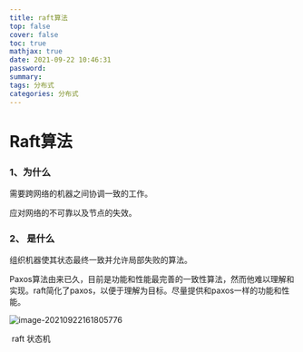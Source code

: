 ```yaml
---
title: raft算法
top: false
cover: false
toc: true
mathjax: true
date: 2021-09-22 10:46:31
password:
summary:
tags: 分布式
categories: 分布式
---
```


# Raft算法

### 1、为什么

需要跨网络的机器之间协调一致的工作。

应对网络的不可靠以及节点的失效。

### 2、 是什么

组织机器使其状态最终一致并允许局部失败的算法。

Paxos算法由来已久，目前是功能和性能最完善的一致性算法，然而他难以理解和实现。raft简化了paxos，以便于理解为目标。尽量提供和paxos一样的功能和性能。

![image-20210922161805776](D:\1\blog\source\_posts\raft算法\image-20210922161805776.png)

​																						raft 状态机



